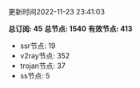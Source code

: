 更新时间2022-11-23 23:41:03

**总订阅: 45**
**总节点: 1540**
**有效节点: 413**
- ssr节点: 19
- v2ray节点: 352
- trojan节点: 37
- ss节点: 5
